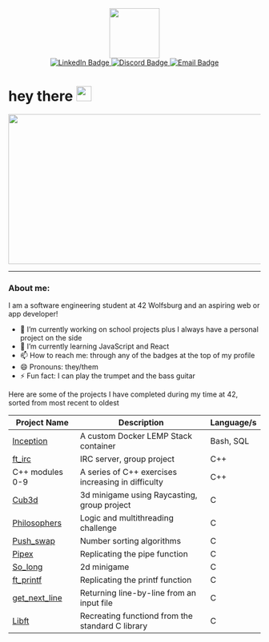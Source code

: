 <!--
**jasperbobasper/jasperbobasper** is a ✨ _special_ ✨ repository because its `README.md` (this file) appears on your GitHub profile.

Here are some ideas to get you started:

- 🔭 I’m currently working on ...
- 🌱 I’m currently learning ...
- 👯 I’m looking to collaborate on ...
- 🤔 I’m looking for help with ...
- 💬 Ask me about ...
- 📫 How to reach me: ...
- 😄 Pronouns: ...
- ⚡ Fun fact: ...
-->

<div id="header" align="center">
  <img src="https://media.giphy.com/media/3o6fIZccObf5LrK7UQ/giphy.gif" width="100"/>
  <div id="badges">
  <a href="https://www.linkedin.com/in/jasper-pfannkuchen" target="_blank">
    <img src="https://img.shields.io/badge/LinkedIn-blue?style=for-the-badge&logo=linkedin&logoColor=white" alt="LinkedIn Badge"/>
  </a>
  <a href="https://discordapp.com/users/416943663227076618" target="_blank">
    <img src="https://img.shields.io/badge/Discord-blueviolet?logo=Discord&logoColor=white&style=for-the-badge" alt="Discord Badge"/>
  </a>
  <a href="mailto: jaspfannkuchen@gmail.com">
    <img src="https://img.shields.io/badge/EMail-red?logo=Gmail&logoColor=white&style=for-the-badge" alt="Email Badge"/>
  </a>
</div>
</div>
<h1>
  hey there
  <img src="https://media.giphy.com/media/1BgsIepcDbmim0ihCZ/giphy.gif" width="30px"/>
</h1>
<div align="center">
  <img src="https://media.giphy.com/media/X4siH54rWRmfovt3wr/giphy.gif" width="600" height="300"/>
</div>

---

### About me: 

I am a software engineering student at 42 Wolfsburg and an aspiring web or app developer! 

- 🔭 I’m currently working on school projects plus I always have a personal project on the side
- 🌱 I’m currently learning JavaScript and React
- 📫 How to reach me: through any of the badges at the top of my profile
- 😄 Pronouns: they/them
- ⚡ Fun fact: I can play the trumpet and the bass guitar

Here are some of the projects I have completed during my time at 42, sorted from most recent to oldest

| Project Name      | Description                                           | Language/s         |
|-------------------|-------------------------------------------------------|------------------  |
| <a href="https://github.com/jasperbobasper/inception">Inception</a>         | A custom Docker LEMP Stack container                  | Bash, SQL          |
| <a href="https://github.com/jasperbobasper/inception">ft_irc            | IRC server, group project                             | C++                | 
| C++ modules 0-9   | A series of C++ exercises increasing in difficulty    | C++                | 
| <a href="https://github.com/jasperbobasper/Cub3d">Cub3d</a>              | 3d minigame using Raycasting, group project           | C                  |
| <a href="https://github.com/jasperbobasper/Philosophers">Philosophers</a>       | Logic and multithreading challenge                    | C                  |
| <a href="https://github.com/jasperbobasper/Push_swap">Push_swap</a>          | Number sorting algorithms                             | C                  |
| <a href="https://github.com/jasperbobasper/Pipex ">Pipex</a>              | Replicating the pipe function                         | C                  | 
| <a href="https://github.com/jasperbobasper/So_long">So_long</a>            | 2d minigame                                           | C                  |
| <a href="https://github.com/jasperbobasper/ft_printf">ft_printf</a>          | Replicating the printf function                       | C                  |
| <a href="https://github.com/jasperbobasper/get_next_line ">get_next_line</a>      | Returning line-by-line from an input file             | C                  |
| <a href="https://github.com/jasperbobasper/inception">Libft</a>              | Recreating functiond from the standard C library      | C                  |

